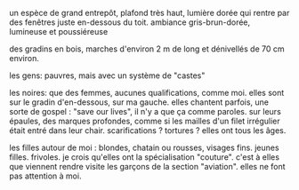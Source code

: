 un espèce de grand entrepôt, plafond très haut, lumière dorée qui rentre par des fenêtres juste en-dessous du toit. ambiance gris-brun-dorée, lumineuse et poussiéreuse

des gradins en bois, marches d'environ 2 m de long et dénivellés de 70 cm environ.

les gens: pauvres, mais avec un système de "castes"

les noires: que des femmes, aucunes qualifications, comme moi. elles sont sur le gradin d'en-dessous, sur ma gauche. elles chantent parfois, une sorte de gospel : "save our lives", il n'y a que ça comme paroles. sur leurs épaules, des marques profondes, comme si les mailles d'un filet irrégulier était entré dans leur chair. scarifications ? tortures ? elles ont tous les âges.

les filles autour de moi : blondes, chatain ou rousses, visages fins. jeunes filles. frivoles. je crois qu'elles ont la spécialisation "couture". c'est à elles que viennent rendre visite les garçons de la section "aviation". elles ne font pas attention à moi.

